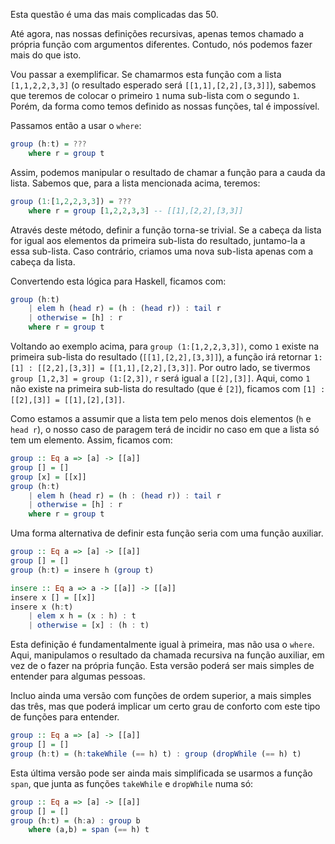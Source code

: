 Esta questão é uma das mais complicadas das 50.

Até agora, nas nossas definições recursivas, apenas temos chamado a própria função com argumentos diferentes. Contudo, nós podemos fazer mais do que isto.

Vou passar a exemplificar. Se chamarmos esta função com a lista `[1,1,2,2,3,3]` (o resultado esperado será `[[1,1],[2,2],[3,3]]`), sabemos que teremos de colocar o primeiro `1` numa sub-lista com o segundo `1`. Porém, da forma como temos definido as nossas funções, tal é impossível.

Passamos então a usar o `where`:

```haskell
group (h:t) = ???
    where r = group t
```

Assim, podemos manipular o resultado de chamar a função para a cauda da lista. Sabemos que, para a lista mencionada acima, teremos:

```haskell
group (1:[1,2,2,3,3]) = ???
    where r = group [1,2,2,3,3] -- [[1],[2,2],[3,3]]
```

Através deste método, definir a função torna-se trivial. Se a cabeça da lista for igual aos elementos da primeira sub-lista do resultado, juntamo-la a essa sub-lista. Caso contrário, criamos uma nova sub-lista apenas com a cabeça da lista.

Convertendo esta lógica para Haskell, ficamos com:

```haskell
group (h:t)
    | elem h (head r) = (h : (head r)) : tail r
    | otherwise = [h] : r
    where r = group t
```

Voltando ao exemplo acima, para `group (1:[1,2,2,3,3])`, como `1` existe na primeira sub-lista do resultado (`[[1],[2,2],[3,3]]`), a função irá retornar `1:[1] : [[2,2],[3,3]] = [[1,1],[2,2],[3,3]]`. Por outro lado, se tivermos `group [1,2,3] = group (1:[2,3])`, `r` será igual a `[[2],[3]]`. Aqui, como `1` não existe na primeira sub-lista do resultado (que é `[2]`), ficamos com `[1] : [[2],[3]] = [[1],[2],[3]]`.

Como estamos a assumir que a lista tem pelo menos dois elementos (`h` e `head r`), o nosso caso de paragem terá de incidir no caso em que a lista só tem um elemento. Assim, ficamos com:

```haskell
group :: Eq a => [a] -> [[a]]
group [] = []
group [x] = [[x]]
group (h:t)
    | elem h (head r) = (h : (head r)) : tail r
    | otherwise = [h] : r
    where r = group t
```

Uma forma alternativa de definir esta função seria com uma função auxiliar.

```haskell
group :: Eq a => [a] -> [[a]]
group [] = []
group (h:t) = insere h (group t)

insere :: Eq a => a -> [[a]] -> [[a]]
insere x [] = [[x]]
insere x (h:t)
    | elem x h = (x : h) : t
    | otherwise = [x] : (h : t)
```

Esta definição é fundamentalmente igual à primeira, mas não usa o `where`. Aqui, manipulamos o resultado da chamada recursiva na função auxiliar, em vez de o fazer na própria função. Esta versão poderá ser mais simples de entender para algumas pessoas.

Incluo ainda uma versão com funções de ordem superior, a mais simples das três, mas que poderá implicar um certo grau de conforto com este tipo de funções para entender.

```haskell
group :: Eq a => [a] -> [[a]]
group [] = []
group (h:t) = (h:takeWhile (== h) t) : group (dropWhile (== h) t)
```

Esta última versão pode ser ainda mais simplificada se usarmos a função `span`, que junta as funções `takeWhile` e `dropWhile` numa só:

```haskell
group :: Eq a => [a] -> [[a]]
group [] = []
group (h:t) = (h:a) : group b
    where (a,b) = span (== h) t
```